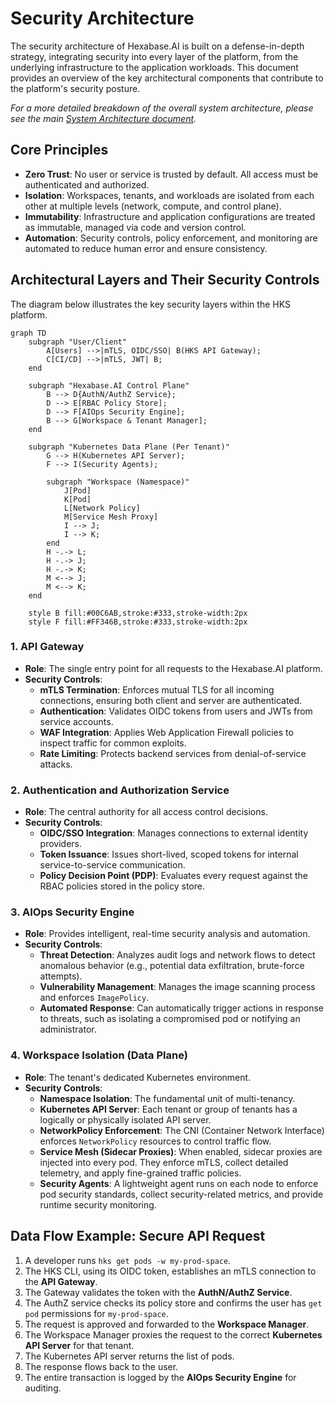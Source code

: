 # Security Architecture

The security architecture of Hexabase.AI is built on a defense-in-depth strategy, integrating security into every layer of the platform, from the underlying infrastructure to the application workloads. This document provides an overview of the key architectural components that contribute to the platform's security posture.

_For a more detailed breakdown of the overall system architecture, please see the main [System Architecture document](../architecture/system-architecture.md)._

## Core Principles

- **Zero Trust**: No user or service is trusted by default. All access must be authenticated and authorized.
- **Isolation**: Workspaces, tenants, and workloads are isolated from each other at multiple levels (network, compute, and control plane).
- **Immutability**: Infrastructure and application configurations are treated as immutable, managed via code and version control.
- **Automation**: Security controls, policy enforcement, and monitoring are automated to reduce human error and ensure consistency.

## Architectural Layers and Their Security Controls

The diagram below illustrates the key security layers within the HKS platform.

```mermaid
graph TD
    subgraph "User/Client"
        A[Users] -->|mTLS, OIDC/SSO| B(HKS API Gateway);
        C[CI/CD] -->|mTLS, JWT| B;
    end

    subgraph "Hexabase.AI Control Plane"
        B --> D{AuthN/AuthZ Service};
        D --> E[RBAC Policy Store];
        D --> F[AIOps Security Engine];
        B --> G[Workspace & Tenant Manager];
    end

    subgraph "Kubernetes Data Plane (Per Tenant)"
        G --> H(Kubernetes API Server);
        F --> I(Security Agents);

        subgraph "Workspace (Namespace)"
            J[Pod]
            K[Pod]
            L[Network Policy]
            M[Service Mesh Proxy]
            I --> J;
            I --> K;
        end
        H -.-> L;
        H -.-> J;
        H -.-> K;
        M <--> J;
        M <--> K;
    end

    style B fill:#00C6AB,stroke:#333,stroke-width:2px
    style F fill:#FF346B,stroke:#333,stroke-width:2px
```

### 1. API Gateway

- **Role**: The single entry point for all requests to the Hexabase.AI platform.
- **Security Controls**:
  - **mTLS Termination**: Enforces mutual TLS for all incoming connections, ensuring both client and server are authenticated.
  - **Authentication**: Validates OIDC tokens from users and JWTs from service accounts.
  - **WAF Integration**: Applies Web Application Firewall policies to inspect traffic for common exploits.
  - **Rate Limiting**: Protects backend services from denial-of-service attacks.

### 2. Authentication and Authorization Service

- **Role**: The central authority for all access control decisions.
- **Security Controls**:
  - **OIDC/SSO Integration**: Manages connections to external identity providers.
  - **Token Issuance**: Issues short-lived, scoped tokens for internal service-to-service communication.
  - **Policy Decision Point (PDP)**: Evaluates every request against the RBAC policies stored in the policy store.

### 3. AIOps Security Engine

- **Role**: Provides intelligent, real-time security analysis and automation.
- **Security Controls**:
  - **Threat Detection**: Analyzes audit logs and network flows to detect anomalous behavior (e.g., potential data exfiltration, brute-force attempts).
  - **Vulnerability Management**: Manages the image scanning process and enforces `ImagePolicy`.
  - **Automated Response**: Can automatically trigger actions in response to threats, such as isolating a compromised pod or notifying an administrator.

### 4. Workspace Isolation (Data Plane)

- **Role**: The tenant's dedicated Kubernetes environment.
- **Security Controls**:
  - **Namespace Isolation**: The fundamental unit of multi-tenancy.
  - **Kubernetes API Server**: Each tenant or group of tenants has a logically or physically isolated API server.
  - **NetworkPolicy Enforcement**: The CNI (Container Network Interface) enforces `NetworkPolicy` resources to control traffic flow.
  - **Service Mesh (Sidecar Proxies)**: When enabled, sidecar proxies are injected into every pod. They enforce mTLS, collect detailed telemetry, and apply fine-grained traffic policies.
  - **Security Agents**: A lightweight agent runs on each node to enforce pod security standards, collect security-related metrics, and provide runtime security monitoring.

## Data Flow Example: Secure API Request

1.  A developer runs `hks get pods -w my-prod-space`.
2.  The HKS CLI, using its OIDC token, establishes an mTLS connection to the **API Gateway**.
3.  The Gateway validates the token with the **AuthN/AuthZ Service**.
4.  The AuthZ service checks its policy store and confirms the user has `get pod` permissions for `my-prod-space`.
5.  The request is approved and forwarded to the **Workspace Manager**.
6.  The Workspace Manager proxies the request to the correct **Kubernetes API Server** for that tenant.
7.  The Kubernetes API server returns the list of pods.
8.  The response flows back to the user.
9.  The entire transaction is logged by the **AIOps Security Engine** for auditing.

